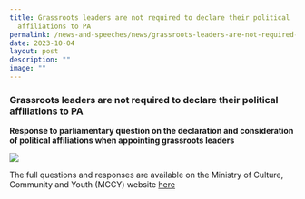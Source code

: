 ```yaml
---
title: Grassroots leaders are not required to declare their political
  affiliations to PA
permalink: /news-and-speeches/news/grassroots-leaders-are-not-required-to-declare-political-affiliations-to-pa/
date: 2023-10-04
layout: post
description: ""
image: ""
---
```

### Grassroots leaders are not required to declare their political affiliations to PA
**Response to parliamentary question on the declaration and consideration of political affiliations when appointing grassroots leaders**

![](/images/NewsRoom/Parliament%20House.jpg)

The full questions and responses are available on the Ministry of Culture, Community and Youth (MCCY) website [here](https://www.mccy.gov.sg/about-us/news-and-resources/parliamentary-matters/2023/Oct/Grassroots-leaders-are-not-required-to-declare-their-political-affiliations-to-PA)